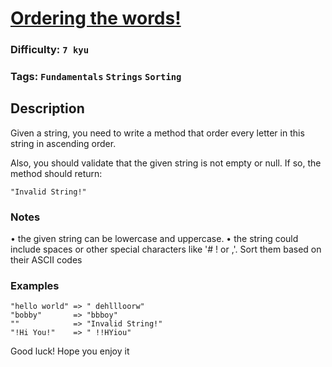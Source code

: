 # [Ordering the words!](https://www.codewars.com/kata/55d7e5aa7b619a86ed000070)

### Difficulty: `7 kyu`

### Tags: `Fundamentals` `Strings` `Sorting`

## Description

Given a string, you need to write a method that order every letter in this string in ascending order.

Also, you should validate that the given string is not empty or null. If so, the method should return:

```
"Invalid String!"
```

### Notes
• the given string can be lowercase and uppercase.
• the string could include spaces or other special characters like '# ! or ,'. Sort them based on their ASCII codes

### Examples

```
"hello world" => " dehllloorw"
"bobby"       => "bbboy"
""            => "Invalid String!"
"!Hi You!"    => " !!HYiou"
```

Good luck! Hope you enjoy it